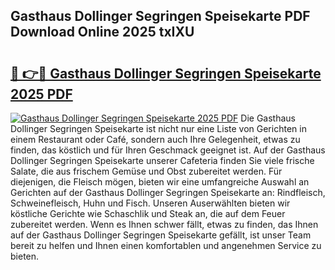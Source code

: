 ## Gasthaus Dollinger Segringen Speisekarte PDF Download Online 2025 txIXU

# <h2><a href="http://gcd83m.nevu.top/?p=Gasthaus+Dollinger+Segringen+Speisekarte">🔗 👉🔴 Gasthaus Dollinger Segringen Speisekarte 2025 PDF</a></h2>

[![Gasthaus Dollinger Segringen Speisekarte 2025 PDF](https://i.imgur.com/dBaPXMq.png)](http://gcd83m.nevu.top/?p=Gasthaus+Dollinger+Segringen+Speisekarte)
Die Gasthaus Dollinger Segringen Speisekarte ist nicht nur eine Liste von Gerichten in einem Restaurant oder Café, sondern auch Ihre Gelegenheit, etwas zu finden, das köstlich und für Ihren Geschmack geeignet ist. Auf der Gasthaus Dollinger Segringen Speisekarte unserer Cafeteria finden Sie viele frische Salate, die aus frischem Gemüse und Obst zubereitet werden. Für diejenigen, die Fleisch mögen, bieten wir eine umfangreiche Auswahl an Gerichten auf der Gasthaus Dollinger Segringen Speisekarte an: Rindfleisch, Schweinefleisch, Huhn und Fisch. Unseren Auserwählten bieten wir köstliche Gerichte wie Schaschlik und Steak an, die auf dem Feuer zubereitet werden. Wenn es Ihnen schwer fällt, etwas zu finden, das Ihnen auf der Gasthaus Dollinger Segringen Speisekarte gefällt, ist unser Team bereit zu helfen und Ihnen einen komfortablen und angenehmen Service zu bieten.
